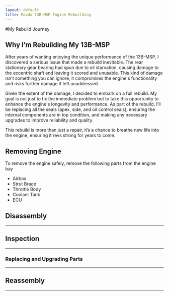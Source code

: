 ```yaml
---
layout: default
title: Mazda 13B-MSP Engine Rebuilding
---
```

#My Rebuild Journey

## Why I’m Rebuilding My 13B-MSP
After years of wanting enjoying the unique performance of the 13B-MSP, I discovered a serious issue that made a rebuild inevitable. The rear stationary gear bearing had spun due to oil starvation, causing damage to the eccentric shaft and leaving it scored and unusable. This kind of damage isn’t something you can ignore, it compromises the engine's functionality and risks further damage if left unaddressed.

Given the extent of the damage, I decided to embark on a full rebuild. My goal is not just to fix the immediate problem but to take this opportunity to enhance the engine's longevity and performance. As part of the rebuild, I’ll be replacing all the seals (apex, side, and oil control seals), ensuring the internal components are in top condition, and making any necessary upgrades to improve reliability and quality.

This rebuild is more than just a repair, it’s a chance to breathe new life into the engine, ensuring it revs strong for years to come.

## Removing Engine
To remove the engine safely, remove the following parts from the engine bay
- Airbox
- Strut Brace
- Throttle Body
- Coolant Tank
- ECU


## Disassembly
---

## Inspection
---

### Replacing and Upgrading Parts
---

## Reassembly
---
